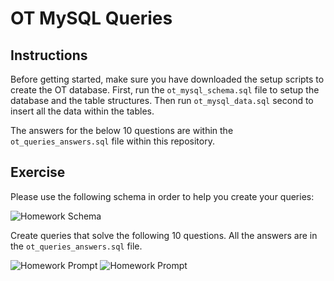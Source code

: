 

<h1>OT MySQL Queries</h1>

<h2>Instructions</h2>

<p>Before getting started, make sure you have downloaded the setup scripts to create the OT database. First, run the  <code>ot_mysql_schema.sql</code>  file to setup the database and the table structures. Then run  <code>ot_mysql_data.sql</code> second to insert all the data within the tables.</p>

<p>The answers for the below 10 questions are within the  <code>ot_queries_answers.sql</code>  file within this repository.</p>


<h2>Exercise</h2>

<p>Please use the following schema in order to help you create your queries:</p>

<img src="https://jump-java-daily-hw-prompts.s3.amazonaws.com/Homework-15-Schema.png" alt="Homework Schema" />

<p>Create queries that solve the following 10 questions. All the answers are in the <code>ot_queries_answers.sql</code> file. </p>

<img src="https://jump-java-daily-hw-prompts.s3.amazonaws.com/Homework-15-Queries-1.png" alt="Homework Prompt" />

<img src="https://jump-java-daily-hw-prompts.s3.amazonaws.com/Homework-15-Queries-2.png" alt="Homework Prompt" />
